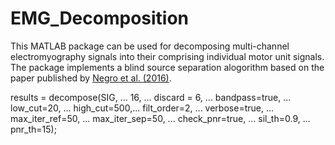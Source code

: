 # EMG_Decomposition
This MATLAB package can be used for decomposing multi-channel electromyography signals into their comprising individual motor unit signals. 
The package implements a blind source separation alogorithm based on the paper published by [Negro et al. (2016)](https://iopscience.iop.org/article/10.1088/1741-2560/13/2/026027/meta).

  results = decompose(SIG, ...
      16, ...
      discard = 6, ...
      bandpass=true, ...
      low_cut=20, ...
      high_cut=500,...
      filt_order=2, ...
      verbose=true, ...
      max_iter_ref=50, ...
      max_iter_sep=50, ...
      check_pnr=true, ...
      sil_th=0.9, ...
      pnr_th=15);
